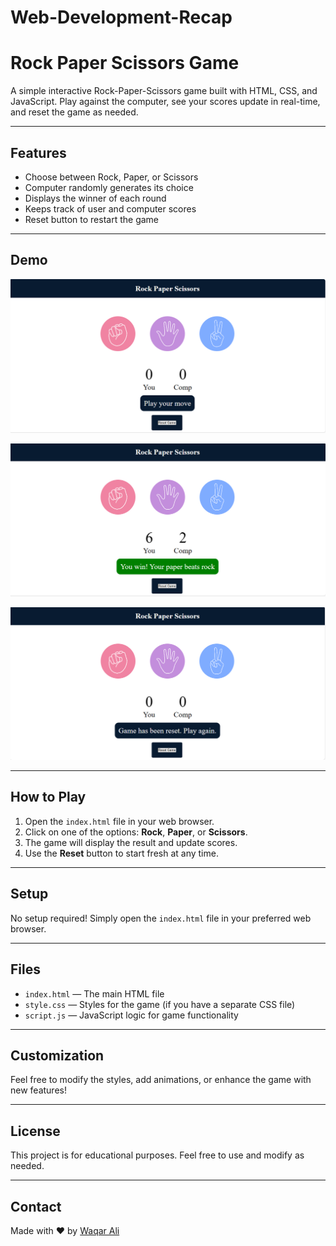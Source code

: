 # Web-Development-Recap
# Rock Paper Scissors Game

A simple interactive Rock-Paper-Scissors game built with HTML, CSS, and JavaScript. Play against the computer, see your scores update in real-time, and reset the game as needed.

---

## Features

- Choose between Rock, Paper, or Scissors
- Computer randomly generates its choice
- Displays the winner of each round
- Keeps track of user and computer scores
- Reset button to restart the game

---

## Demo
![image-1](./Rock_Paper_Scissors_Game/images/image-1.png)

![image-2](./Rock_Paper_Scissors_Game/images/image-2.png)

![image-3](./Rock_Paper_Scissors_Game/images/image-3.png)

---

## How to Play

1. Open the `index.html` file in your web browser.
2. Click on one of the options: **Rock**, **Paper**, or **Scissors**.
3. The game will display the result and update scores.
4. Use the **Reset** button to start fresh at any time.

---

## Setup

No setup required! Simply open the `index.html` file in your preferred web browser.

---

## Files

- `index.html` — The main HTML file
- `style.css` — Styles for the game (if you have a separate CSS file)
- `script.js` — JavaScript logic for game functionality

---

## Customization

Feel free to modify the styles, add animations, or enhance the game with new features!

---

## License

This project is for educational purposes. Feel free to use and modify as needed.

---

## Contact

Made with ❤️ by [Waqar Ali](https://www.linkedin.com/in/waqar-ali-b70976322/)
